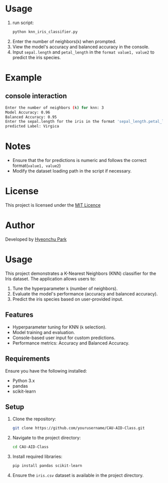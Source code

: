 
# Usage
1. run script:
   ```bash
   python knn_iris_classifier.py
   ```
2. Enter the number of neighbors(`k`) when prompted.
3. View the model's accuracy and balanced accuracy in the console.
4. Input `sepal.length` and `petal_length` in the `format value1, value2` to predict the iris species.

# Example
## console interaction
   ```bash
   Enter the number of neighbors (k) for knn: 3
   Model Accuracy: 0.96
   Balanced Accuracy: 0.95
   Enter the sepal.length for the iris in the format 'sepal_length.petal_length' 5.1,1.8
   predicted Label: Virgica
   ```

# Notes
- Ensure that the for predictions is numeric and follows the correct format(`value1, value2`)
- Modify the dataset loading path in the script if necessary.

# License
This project is licensed under the [MIT Licence](https://github.com/pastebean/CAU-AID-Class/blob/main/README.md)

# Author
Developed by [Hyeonchu Park](piao429@naver.com)





# Usage
This project demonstrates a K-Nearest Neighbors (KNN) classifier for the Iris dataset. The application allows users to:
1. Tune the hyperparameter `k` (number of neighbors).
2. Evaluate the model's performance (accuracy and balanced accuracy).
3. Predict the iris species based on user-provided input.

## Features
- Hyperparameter tuning for KNN (`k` selection).
- Model training and evaluation.
- Console-based user input for custom predictions.
- Performance metrics: Accuracy and Balanced Accuracy.

## Requirements
Ensure you have the following installed:
- Python 3.x
- pandas
- scikit-learn

## Setup
1. Clone the repository:
   ```bash
   git clone https://github.com/yourusername/CAU-AID-Class.git
   ```
2. Navigate to the project directory:
   ```bash
   cd CAU-AID-Class
   ```
3. Install required libraries:
   ```bash
   pip install pandas scikit-learn
   ```
4. Ensure the `iris.csv` dataset is available in the project directory.
